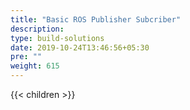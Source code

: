 ```yaml
---
title: "Basic ROS Publisher Subcriber"
description:
type: build-solutions
date: 2019-10-24T13:46:56+05:30
pre: ""
weight: 615
---
```

{{< children >}}
